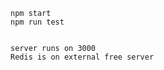     npm start
    npm run test
       
       
    server runs on 3000
    Redis is on external free server
